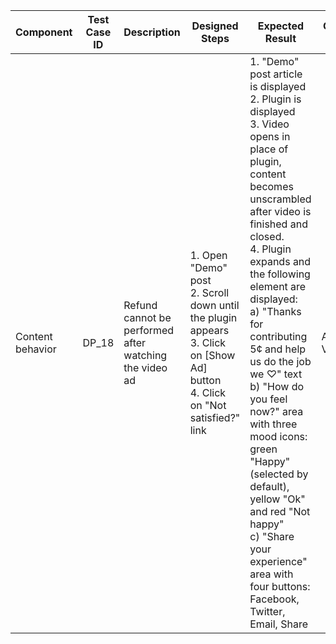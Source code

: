 Component |	Test Case ID |	Description |	Designed Steps |	Expected Result |	Created By |	Last Updated |
 --- | --- | --- | --- | --- | --- | --- |
 Content behavior | DP_18 | Refund cannot be performed after watching the video ad | 1. Open "Demo" post <br> 2. Scroll down until the plugin appears <br> 3. Click on [Show Ad] button <br> 4. Click on "Not satisfied?" link | 1. "Demo" post article is displayed <br> 2. Plugin is displayed <br> 3. Video opens in place of plugin, content becomes unscrambled after video is finished and closed. <br> 4. Plugin expands and the following element are displayed: <br> a) "Thanks for contributing 5¢ and help us do the job we ♡" text <br> b) "How do you feel now?" area with three mood icons: green "Happy"(selected by default), yellow "Ok" and red "Not happy" <br> c) "Share your experience" area with four buttons: Facebook, Twitter, Email, Share | Alexandr Vozicov | 31.05.2017
